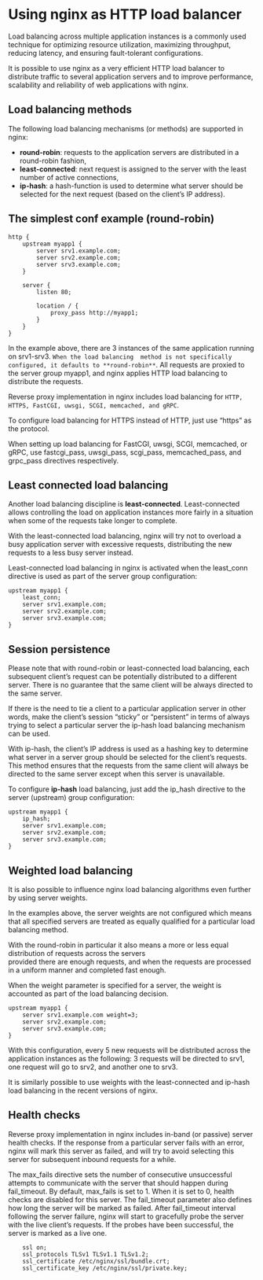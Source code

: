 # Using nginx as HTTP load balancer

Load balancing across multiple application instances is a commonly used technique for optimizing resource utilization,
maximizing throughput, reducing latency, and ensuring fault-tolerant configurations.

It is possible to use nginx as a very efficient HTTP load balancer to distribute traffic to several application 
servers and to improve performance, scalability and reliability of web applications with nginx.

## Load balancing methods

The following load balancing mechanisms (or methods) are supported in nginx:

- **round-robin**: requests to the application servers are distributed in a round-robin fashion,
- **least-connected**: next request is assigned to the server with the least number of active connections,
- **ip-hash**:  a hash-function is used to determine what server should be selected for the next 
           request (based on the client’s IP address).

## The simplest conf example (round-robin)

```text
http {
    upstream myapp1 {
        server srv1.example.com;
        server srv2.example.com;
        server srv3.example.com;
    }

    server {
        listen 80;

        location / {
            proxy_pass http://myapp1;
        }
    }
}
```

In the example above, there are 3 instances of the same application running on srv1-srv3. `When the load balancing 
method is not specifically configured, it defaults to **round-robin**`. All requests are proxied to the server 
group myapp1, and nginx applies HTTP load balancing to distribute the requests.

Reverse proxy implementation in nginx includes load balancing for `HTTP, HTTPS, FastCGI, uwsgi, SCGI, memcached, and gRPC`.

To configure load balancing for HTTPS instead of HTTP, just use “https” as the protocol.

When setting up load balancing for FastCGI, uwsgi, SCGI, memcached, or gRPC, use fastcgi_pass, uwsgi_pass, scgi_pass, 
memcached_pass, and grpc_pass directives respectively.

## Least connected load balancing

Another load balancing discipline is **least-connected**. Least-connected allows controlling the load on 
application instances more fairly in a situation when some of the requests take longer to complete.

With the least-connected load balancing, nginx will try not to overload a busy application server with excessive 
requests, distributing the new requests to a less busy server instead.

Least-connected load balancing in nginx is activated when the least_conn directive is used as part of the server 
group configuration:

```text
upstream myapp1 {
    least_conn;
    server srv1.example.com;
    server srv2.example.com;
    server srv3.example.com;
}
```

## Session persistence

Please note that with round-robin or least-connected load balancing, each subsequent client’s request can be 
potentially distributed to a different server. There is no guarantee that the same client will be always directed to 
the same server.

If there is the need to tie a client to a particular application server  in other words, make the client’s 
session “sticky” or “persistent” in terms of always trying to select a particular server the ip-hash load balancing 
mechanism can be used.

With ip-hash, the client’s IP address is used as a hashing key to determine what server in a server group should be 
selected for the client’s requests. This method ensures that the requests from the same client will always be directed 
to the same server except when this server is unavailable.

To configure **ip-hash** load balancing, just add the ip_hash directive to the server (upstream) group configuration:

```text
upstream myapp1 {
    ip_hash;
    server srv1.example.com;
    server srv2.example.com;
    server srv3.example.com;
}
```


## Weighted load balancing

It is also possible to influence nginx load balancing algorithms even further by using server weights.

In the examples above, the server weights are not configured which means that all specified servers are treated as 
equally qualified for a particular load balancing method.

With the round-robin in particular it also means a more or less equal distribution of requests across the servers  
provided there are enough requests, and when the requests are processed in a uniform manner and completed fast enough.

When the weight parameter is specified for a server, the weight is accounted as part of the load balancing decision.

```text
upstream myapp1 {
    server srv1.example.com weight=3;
    server srv2.example.com;
    server srv3.example.com;
}
```

With this configuration, every 5 new requests will be distributed across the application instances as the 
following: 3 requests will be directed to srv1, one request will go to srv2, and another one  to srv3.

It is similarly possible to use weights with the least-connected and ip-hash load balancing in the recent versions of nginx.

## Health checks

Reverse proxy implementation in nginx includes in-band (or passive) server health checks. If the response from a 
particular server fails with an error, nginx will mark this server as failed, and will try to avoid selecting this 
server for subsequent inbound requests for a while.

The max_fails directive sets the number of consecutive unsuccessful attempts to communicate with the server that 
should happen during fail_timeout. By default, max_fails is set to 1. When it is set to 0, health checks are disabled 
for this server. The fail_timeout parameter also defines how long the server will be marked as failed. After 
fail_timeout interval following the server failure, nginx will start to gracefully probe the server with the live
client’s requests. If the probes have been successful, the server is marked as a live one.


```text
    ssl on;
    ssl_protocols TLSv1 TLSv1.1 TLSv1.2;
    ssl_certificate /etc/nginx/ssl/bundle.crt;
    ssl_certificate_key /etc/nginx/ssl/private.key;
```